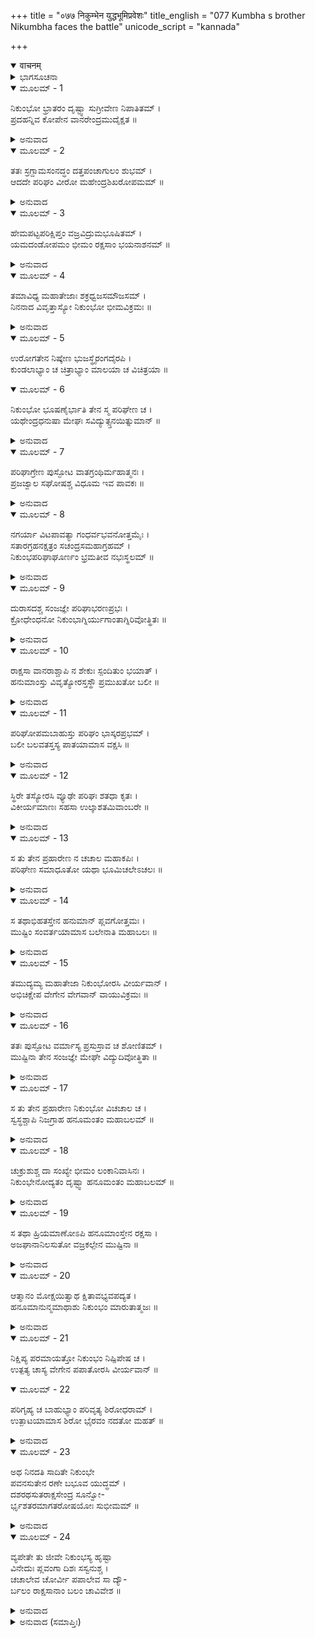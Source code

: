 +++
title = "०७७ निकुम्भेन युद्धभूमिप्रवेशः"
title_english = "077 Kumbha s brother Nikumbha faces the battle"
unicode_script = "kannada"

+++
<details open><summary>वाचनम्</summary>

<div class="audioEmbed"  caption="श्रीराम-हरिसीताराममूर्ति-घनपाठिभ्यां वचनम्" src="https://archive.org/download/Ramayana-recitation-Sriram-harisItArAmamUrti-Ghanapaati-v2/Kanda_6/Kanda_6_YK-077-Kumbha_s_brother,_Nikumbha_faces_the_battle_0.mp3"></div>
</details>



<details><summary>ಭಾಗಸೂಚನಾ</summary>

ಹನುಮಂತನಿಂದ ನಿಕುಂಭನ ವಧೆ
</details>

<details open><summary>ಮೂಲಮ್ - 1</summary>

ನಿಕುಂಭೋ ಭ್ರಾತರಂ ದೃಷ್ಟ್ವಾ ಸುಗ್ರೀವೇಣ ನಿಪಾತಿತಮ್ ।  
ಪ್ರದಹನ್ನಿವ ಕೋಪೇನ ವಾನರೇಂದ್ರಮುದೈಕ್ಷತ ॥
</details>

<details><summary>ಅನುವಾದ</summary>

ಸುಗ್ರೀವನಿಂದ ತನ್ನ ಅಣ್ಣನು ಹತನಾದುದನ್ನು ನೋಡಿ ನಿಕುಂಭನು ವಾನರರಾಜನನ್ನು ತನ್ನ ಕ್ರೋಧದಿಂದಲೇ ಸುಟ್ಟುಬಿಡುವನೋ ಎಂಬಂತೆ ನೋಡಿದನು.॥1॥
</details>

<details open><summary>ಮೂಲಮ್ - 2</summary>

ತತಃ ಸ್ರಗ್ದಾಮಸಂನದ್ಧಂ ದತ್ತಪಂಚಾಗುಲಂ ಶುಭಮ್ ।  
ಆದದೇ ಪರಿಘಂ ವೀರೋ ಮಹೇಂದ್ರಶಿಖರೋಪಮಮ್ ॥
</details>

<details><summary>ಅನುವಾದ</summary>

ಆ ಧೀರ-ವೀರನು ಮಹೇಂದ್ರಪರ್ವತ ಶಿಖರದಂತಹ ಸುಂದರ ಹಾಗೂ ವಿಶಾಲವಾದ ಒಂದು ಪರಿಘವನ್ನು ಕೈಗೆತ್ತಿಕೊಂಡನು. ಅದು ಹೂವಿನ ಮಾಲೆಗಳಿಂದ ಅಲಂಕೃತವಾಗಿ, ಅದರಲ್ಲಿ ಐದೈದು ಅಂಗುಲಗಳಿಗೆ ಕಬ್ಬಿಣದ ಬಳೆಗಳನ್ನು ಜೋಡಿಸಿದ್ದರು.॥2॥
</details>

<details open><summary>ಮೂಲಮ್ - 3</summary>

ಹೇಮಪಟ್ಟಪರಿಕ್ಷಿಪ್ತಂ ವಜ್ರವಿದ್ರುಮಭೂಷಿತಮ್ ।  
ಯಮದಂಡೋಪಮಂ ಭೀಮಂ ರಕ್ಷಸಾಂ ಭಯನಾಶನಮ್ ॥
</details>

<details><summary>ಅನುವಾದ</summary>

ಆ ಪರಿಘದಲ್ಲಿ ಬಂಗಾರದ ಹಾಳೆಗಳನ್ನು ಮುಚ್ಚಿದ್ದರು. ವಜ್ರ ಹವಳಗಳಿಂದ ಅಲಂಕರಿಸಿದ್ದರು. ಆ ಪರಿಘವು ಯಮದಂಡದಂತೆ ಭಯಂಕರವಾಗಿದ್ದು, ರಾಕ್ಷಸರ ಭಯವನ್ನು ನಾಶಮಾಡು ವಂತಹುದಾಗಿತ್ತು.॥3॥
</details>

<details open><summary>ಮೂಲಮ್ - 4</summary>

ತಮಾವಿಧ್ಯ ಮಹಾತೇಜಾಃ ಶಕ್ರಧ್ವಜಸಮೌಜಸಮ್ ।  
ನಿನನಾದ ವಿವೃತ್ತಾಸ್ಯೋ ನಿಕುಂಭೋ ಭೀಮವಿಕ್ರಮಃ ॥
</details>

<details><summary>ಅನುವಾದ</summary>

ಇಂದ್ರಧ್ವಜದಂತೆ ತೇಜಸ್ವೀಯಾದ ಪರಿಘವನ್ನು ತಿರುಗಿಸುತ್ತಾ ಆ ಮಹಾ ತೇಜಸ್ವೀ ಭಯಾನಕ ಪರಾಕ್ರಮಿ ರಾಕ್ಷಸ ನಿಕುಂಭನು ಬಾಯಿಯನ್ನು ಅಗಲಿಸಿ ಜೋರಾಗಿ ಗರ್ಜಿಸತೊಡಗಿದನು.॥4॥
</details>

<details open><summary>ಮೂಲಮ್ - 5</summary>

ಉರೋಗತೇನ ನಿಷ್ಕೇಣ ಭುಜಸ್ಥೈರಂಗದೈರಪಿ ।  
ಕುಂಡಲಾಭ್ಯಾಂ ಚ ಚಿತ್ರಾಭ್ಯಾಂ ಮಾಲಯಾ ಚ ವಿಚಿತ್ರಯಾ ॥
</details>

<details open><summary>ಮೂಲಮ್ - 6</summary>

ನಿಕುಂಭೋ ಭೂಷಣೈರ್ಭಾತಿ ತೇನ ಸ್ಮ ಪರಿಘೇಣ ಚ ।  
ಯಥೇಂದ್ರಧನುಷಾ ಮೇಘಃ ಸವಿದ್ಯುತ್ಸ್ತನಯಿತ್ನುಮಾನ್ ॥
</details>

<details><summary>ಅನುವಾದ</summary>

ಅವನ ವಕ್ಷಃಸ್ಥಳದಲ್ಲಿ ಸ್ವರ್ಣಪದಕವಿತ್ತು. ಬಾಹುಗಳಲ್ಲಿ ತೋಳ್ಬಂದಿಗಳು ಶೋಭಿ ಸುತ್ತಿದ್ದವು. ಕಿವಿಗಳಲ್ಲಿ ವಿಚಿತ್ರ ಕುಂಡಲಗಳು ಓಲಾಡುತ್ತಿದ್ದವು. ಕೊರಳಲ್ಲಿ ಚಿತ್ರಿತ ಮಾಲೆ ಹೊಳೆಯುತ್ತಿತ್ತು. ಇವೆಲ್ಲ ಆಭೂಷಣಗಳಿಂದ ಹಾಗೂ ಪರಿಘದಿಂದ ವಿದ್ಯುತ್ ಮತ್ತು ಗರ್ಜನೆಯಿಂದ ಕೂಡಿದ ಕಾಮನ ಬಿಲ್ಲಿನಂತೆ ನಿಕುಂಭನು ಶೋಭಿಸುತ್ತಿದ್ದನು.॥5-6॥
</details>

<details open><summary>ಮೂಲಮ್ - 7</summary>

ಪರಿಘಾಗ್ರೇಣ ಪುಸ್ಫೋಟ ವಾತಗ್ರಂಥಿರ್ಮಹಾತ್ಮನಃ ।  
ಪ್ರಜಜ್ವಾಲ ಸಘೋಷಶ್ಚ ವಿಧೂಮ ಇವ ಪಾವಕಃ ॥
</details>

<details><summary>ಅನುವಾದ</summary>

ಆ ಮಹಾಕಾಯ ರಾಕ್ಷಸನ ಪರಿಘದ ತುದಿಯು ತಗುಲಿ ವಾತಗ್ರಂಥಿಯು (ಪ್ರವಹ- ಆವಹ ಮೊದಲಾದ ಎಳು ವಾಯುಗಳ ಸಂಧಿ ಬಂಧವು) ಒಡೆದುಹೋಗಿ, ಹೊಗೆಯಿಲ್ಲದೆ ಅಗ್ನಿಯಂತೆ ಪರಿಘಾಯುಧವು ಮಹಾಶಬ್ದದೊಡನೆ ಪ್ರಜ್ವಲಿಸುತ್ತಿತ್ತು.॥7॥
</details>

<details open><summary>ಮೂಲಮ್ - 8</summary>

ನಗರ್ಯಾ ವಿಟಪಾವತ್ಯಾ ಗಂಧರ್ವಭವನೋತ್ತಮೈಃ ।  
ಸತಾರಗ್ರಹನಕ್ಷತ್ರಂ ಸಚಂದ್ರಸಮಹಾಗ್ರಹಮ್ ।  
ನಿಕುಂಭಪರಿಘಾಘೂರ್ಣಂ ಭ್ರಮತೀವ ನಭಃಸ್ಥಲಮ್ ॥
</details>

<details><summary>ಅನುವಾದ</summary>

ನಿಕುಂಭನು ಪರಿಘವನ್ನು ತಿರುಗಿಸುತ್ತಿರುವಾಗ ಕುಬೇರನ ಅಲಕಾವತಿ, ಗಂಧರ್ವರ ಶ್ರೇಷ್ಠ ಭವನಗಳು, ದೊಡ್ಡ ದೊಡ್ಡ ಗ್ರಹ-ನಕ್ಷತ್ರಗಳೊಂದಿಗೆ ಚಂದ್ರನ ಸಹಿತ ಸಮಸ್ತ ಆಕಾಶ ಮಂಡಲವೇ ನಡುಗುತ್ತಿರುವಂತಾಯಿತು.॥8॥
</details>

<details open><summary>ಮೂಲಮ್ - 9</summary>

ದುರಾಸದಶ್ಚ ಸಂಜಜ್ಞೇ ಪರಿಘಾಭರಣಪ್ರಭಃ ।  
ಕ್ರೋಧೇಂಧನೋ ನಿಕುಂಭಾಗ್ನಿರ್ಯುಗಾಂತಾಗ್ನಿರಿವೋತ್ಥಿತಃ ॥
</details>

<details><summary>ಅನುವಾದ</summary>

ಪರಿಘ ಮತ್ತು ಆ ಭೂಷಣಗಳೇ ಪ್ರಭೆಯಿದ್ದ, ಕ್ರೋಧವೆ ಉರುವಲಾದ ಆ ನಿಕುಂಭನೆಂಬ ಅಗ್ನಿಯು ಪ್ರಳಯಕಾಲದ ಬೆಂಕಿಯಂತೆ ಎದ್ದು, ಅತ್ಯಂತ ದುರ್ಜಯವಾಯಿತು.॥9॥
</details>

<details open><summary>ಮೂಲಮ್ - 10</summary>

ರಾಕ್ಷಸಾ ವಾನರಾಶ್ಚಾಪಿ ನ ಶೇಕುಃ ಸ್ಪಂದಿತುಂ ಭಯಾತ್ ।  
ಹನುಮಾಂಸ್ತು ವಿವೃತ್ಯೋರಸ್ತಸ್ಥೌ ಪ್ರಮುಖತೋ ಬಲೀ ॥
</details>

<details><summary>ಅನುವಾದ</summary>

ಆಗ ರಾಕ್ಷಸ ಮತ್ತು ವಾನರರು ಭಯದಿಂದ ಸ್ತಬ್ಧರಾದರು. ಕೇವಲ ಮಹಾಬಲಿ ಹನುಮಂತನೇ ತನ್ನ ಎದೆಯನ್ನು ಮುಂದೆ ಮಾಡಿ ರಾಕ್ಷಸನ ಎದುರು ನಿಂತುಕೊಂಡನು.॥10॥
</details>

<details open><summary>ಮೂಲಮ್ - 11</summary>

ಪರಿಘೋಪಮಬಾಹುಸ್ತು ಪರಿಘಂ ಭಾಸ್ಕರಪ್ರಭಮ್ ।  
ಬಲೀ ಬಲವತಸ್ತಸ್ಯ ಪಾತಯಾಮಾಸ ವಕ್ಷಸಿ ॥
</details>

<details><summary>ಅನುವಾದ</summary>

ನಿಕುಂಭನ ಭುಜಗಳು ಪರಿಘದಂತೆ ಇದ್ದವು. ಆ ಮಹಾಬಲಿ ರಾಕ್ಷಸನು ಸೂರ್ಯತುಲ್ಯವಾದ ತೇಜಸ್ವೀ ಪರಿಘವನ್ನು ಬಲವಂತ ವೀರ ಮಾರುತಿಯ ಎದೆಗೆ ಹೊಡೆದನು.॥11॥
</details>

<details open><summary>ಮೂಲಮ್ - 12</summary>

ಸ್ಥಿರೇ ತಸ್ಯೋರಸಿ ವ್ಯೂಢೇ ಪರಿಘಃ ಶತಧಾ ಕೃತಃ ।  
ವಿಕೀರ್ಯಮಾಣಃ ಸಹಸಾ ಉಲ್ಕಾಶತಮಿವಾಂಬರೇ ॥
</details>

<details><summary>ಅನುವಾದ</summary>

ಹನುಮಂತನು ಎದೆ ಭಾರೀ ಸುದೃಢವಾಗಿದ್ದು ವಿಶಾಲವಾಗಿತ್ತು. ಅದಕ್ಕೆ ತಗಲುತ್ತಲೇ ಆ ಪರಿಘವು ನೂರಾರು ತುಂಡುಗಳಾಗಿ ಆಕಾಶದಿಂದ ನೂರಾರು ಉಲ್ಕೆಗಳು ಒಮ್ಮೆಲೇ ಬೀಳುವಂತೆ ಚೆಲ್ಲಿಹೋದುವು.॥12॥
</details>

<details open><summary>ಮೂಲಮ್ - 13</summary>

ಸ ತು ತೇನ ಪ್ರಹಾರೇಣ ನ ಚಚಾಲ ಮಹಾಕಪಿಃ ।  
ಪರಿಘೇಣ ಸಮಾಧೂತೋ ಯಥಾ ಭೂಮಿಚಲೇಽಚಲಃ ॥
</details>

<details><summary>ಅನುವಾದ</summary>

ಮಹಾಕಪಿ ಹನುಮಂತನು ಪರಿಘದಿಂದ ಅಹತನಾದರೂ ಕೂಡ ವಿಚಲಿತನಾಗದೆ ಭೂಕಂಪವಾದಾಗಲೂ ಪರ್ವತವು ಬೀಳದಂತೆ ಸ್ಥಿರವಾಗಿ ನಿಂತಿದ್ದನು.॥13॥
</details>

<details open><summary>ಮೂಲಮ್ - 14</summary>

ಸ ತಥಾಭಿಹತಸ್ತೇನ ಹನುಮಾನ್ ಪ್ಲವಗೋತ್ತಮಃ ।  
ಮುಷ್ಟಿಂ ಸಂವರ್ತಯಾಮಾಸ ಬಲೇನಾತಿ ಮಹಾಬಲಃ ॥
</details>

<details><summary>ಅನುವಾದ</summary>

ಅತ್ಯಂತ ಮಹಾಬಲಶಾಲಿ ಶ್ರೇಷ್ಠವಾನರ ಹನುಮಂತನು ಹೀಗೆ ಪರಿಘದ ಏಟು ತಿಂದು ಬಲವಾಗಿ ತನ್ನ ಮುಷ್ಟಿಯನ್ನು ಬಿಗಿದನು.॥14॥
</details>

<details open><summary>ಮೂಲಮ್ - 15</summary>

ತಮುದ್ಯಮ್ಯ ಮಹಾತೇಜಾ ನಿಕುಂಭೋರಸಿ ವೀರ್ಯವಾನ್ ।  
ಅಭಿಚಿಕ್ಷೇಪ ವೇಗೇನ ವೇಗವಾನ್ ವಾಯುವಿಕ್ರಮಃ ॥
</details>

<details><summary>ಅನುವಾದ</summary>

ಮಹಾತೇಜಸ್ವೀ, ಪರಾಕ್ರಮಿ, ವೇಗವಂತ, ವಾಯುವಿನಂತೆ ಬಲ-ವಿಕ್ರಮ ಸಂಪನ್ನನಾದ ಹನುಮಂತನು ಮುಷ್ಟಿಯನ್ನು ಬೀಸಿ ವೇಗವಾಗಿ ನಿಕುಂಭನ ಎದೆಗೆ ಹೊಡೆದನು.॥15॥
</details>

<details open><summary>ಮೂಲಮ್ - 16</summary>

ತತಃ ಪುಸ್ಫೋಟ ವರ್ಮಾಸ್ಯ ಪ್ರಸುಸ್ರಾವ ಚ ಶೋಣಿತಮ್ ।  
ಮುಷ್ಟಿನಾ ತೇನ ಸಂಜಜ್ಞೇ ಮೇಘೇ ವಿದ್ಯುದಿವೋತ್ಥಿತಾ ॥
</details>

<details><summary>ಅನುವಾದ</summary>

ಆ ಮುಷ್ಟಿಯ ಏಟಿನಿಂದ ಅವನ ಕವಚ ಒಡೆದುಹೋಗಿ, ವಕ್ಷಃಸ್ಥಳದಿಂದ ಮೋಡದಲ್ಲಿ ಮಿಂಚು ಹೊಳೆದಂತೆ ರಕ್ತ ಹರಿಯತೊಡಗಿತು.॥16॥
</details>

<details open><summary>ಮೂಲಮ್ - 17</summary>

ಸ ತು ತೇನ ಪ್ರಹಾರೇಣ ನಿಕುಂಭೋ ವಿಚಚಾಲ ಚ ।  
ಸ್ವಸ್ಥಶ್ಚಾಪಿ ನಿಜಗ್ರಾಹ ಹನೂಮಂತಂ ಮಹಾಬಲಮ್ ॥
</details>

<details><summary>ಅನುವಾದ</summary>

ಆ ಪ್ರಹಾರದಿಂದ ನಿಕುಂಭನು ವಿಚಲಿತನಾದನು; ಮತ್ತೆ ಸ್ವಲ್ಪ ಹೊತ್ತಿನಲ್ಲಿ ಸಾವರಿಸಿಕೊಂಡು ಮಹಾಬಲಿ ಹನುಮಂತನನ್ನು ಹಿಡಿದುಕೊಂಡನು.॥17॥
</details>

<details open><summary>ಮೂಲಮ್ - 18</summary>

ಚುಕ್ರುಶುಶ್ಚ ದಾ ಸಂಖ್ಯೇ ಭೀಮಂ ಲಂಕಾನಿವಾಸಿನಃ ।  
ನಿಕುಂಭೇನೋದ್ಯತಂ ದೃಷ್ಟ್ವಾ ಹನೂಮಂತಂ ಮಹಾಬಲಮ್ ॥
</details>

<details><summary>ಅನುವಾದ</summary>

ಆಗ ಯುದ್ಧದಲ್ಲಿ ನಿಕುಂಭನು ಮಹಾಬಲಿ ಹನುಮಂತನನ್ನು ಅಪಹರಿಸಿದುದನ್ನು ನೋಡಿ ಲಂಕಾನಿವಾಸೀ ರಾಕ್ಷಸರು ಭಯಾನಕ ಸ್ವರದಲ್ಲಿ ವಿಜಯಸೂಚಕ ಗರ್ಜಿಸ ತೊಡಗಿದರು.॥18॥
</details>

<details open><summary>ಮೂಲಮ್ - 19</summary>

ಸ ತಥಾ ಹ್ರಿಯಮಾಣೋಽಪಿ ಹನೂಮಾಂಸ್ತೇನ ರಕ್ಷಸಾ ।  
ಅಜಘಾನಾನಿಲಸುತೋ ವಜ್ರಕಲ್ಪೇನ ಮುಷ್ಟಿನಾ ॥
</details>

<details><summary>ಅನುವಾದ</summary>

ಆ ರಾಕ್ಷಸನು ಹೀಗೆ ಹನುಮಂತನನ್ನು ಎತ್ತಿಕೊಂಡು ಹೋಗುವಾಗಲೂ ಅವನು ತನ್ನ ವಜ್ರದಂತಹ ಮುಷ್ಟಿಯಿಂದ ಪ್ರಹಾರ ಮಾಡಿದನು.॥19॥
</details>

<details open><summary>ಮೂಲಮ್ - 20</summary>

ಆತ್ಮಾನಂ ಮೋಕ್ಷಯಿತ್ವಾಥ  ಕ್ಷಿತಾವಭ್ಯವಪದ್ಯತ ।  
ಹನೂಮಾನುನ್ಮಮಾಥಾಶು ನಿಕುಂಭಂ ಮಾರುತಾತ್ಮಜಃ ॥
</details>

<details><summary>ಅನುವಾದ</summary>

ಮತ್ತೆ ಅವನು ರಾಕ್ಷಸನಿಂದ ಬಿಡಿಸಿಕೊಂಡು ನಿಂತುಕೊಂಡು, ಹನುಮಂತನು ನಿಕುಂಭನನ್ನು ಎತ್ತಿ ನೆಲಕ್ಕೆ ಅಪ್ಪಳಿಸಿದನು.॥20॥
</details>

<details open><summary>ಮೂಲಮ್ - 21</summary>

ನಿಕ್ಷಿಪ್ಯ ಪರಮಾಯತ್ತೋ ನಿಕುಂಭಂ ನಿಷ್ಪಿಪೇಷ ಚ ।  
ಉತ್ಪತ್ಯ ಚಾಸ್ಯ ವೇಗೇನ ಪಪಾತೋರಸಿ ವೀರ್ಯವಾನ್ ॥
</details>

<details open><summary>ಮೂಲಮ್ - 22</summary>

ಪರಿಗೃಹ್ಯ ಚ ಬಾಹುಭ್ಯಾಂ ಪರಿವೃತ್ಯ ಶಿರೋಧರಾಮ್ ।  
ಉತ್ಪಾಟಯಾಮಾಸ ಶಿರೋ ಭೈರವಂ ನದತೋ ಮಹತ್ ॥
</details>

<details><summary>ಅನುವಾದ</summary>

ಬಳಿಕ ವೇಗಶಾಲಿಯಾದ ವಾನರವೀರನು ಕಷ್ಟದಿಂದ ನಿಕುಂಭನನ್ನು ನೆಲಕ್ಕೆ ಕೆಡವಿ ಹೊಸಕಿ ಹಾಕಿದನು. ಮತ್ತೆ ವೇಗವಾಗಿ ನೆಗೆದು ಅವನ ಎದೆಯ ಮೇಲೆ ಕುಳಿತು ಎರಡೂ ಕೈಗಳಿಂದ ಕತ್ತನ್ನು ಹಿಸುಕಿ ತಲೆಯನ್ನು ಕಿತ್ತುಬಿಟ್ಟನು. ಕತ್ತು ಹಿಸುಕುವಾಗ ಆ ರಾಕ್ಷಸನು ಭಯಂಕರ ಆರ್ತನಾದ ಮಾಡುತ್ತಿದ್ದನು.॥21-22॥
</details>

<details open><summary>ಮೂಲಮ್ - 23</summary>

ಅಥ ನಿನದತಿ ಸಾದಿತೇ ನಿಕುಂಭೇ  
ಪವನಸುತೇನ ರಣೇ ಬಭೂವ ಯುದ್ಧಮ್ ।  
ದಶರಥಸುತರಾಕ್ಷಸೇಂದ್ರ ಸೂನ್ವೋ-  
ರ್ಭೃಶತರಮಾಗತರೋಷಯೋಃ ಸುಭೀಮಮ್ ॥
</details>

<details><summary>ಅನುವಾದ</summary>

ರಣಭೂಮಿಯಲ್ಲಿ ವಾಯುಪುತ್ರ ಹನುಮಂತನು ಗರ್ಜಿಸುತ್ತಿದ್ದ ನಿಕುಂಭನನ್ನು ಕೊಂದುಹಾಕಿದಾಗ, ಅತ್ಯಂತ ಕುಪಿತರಾದ ಶ್ರೀರಾಮ ಮತ್ತು ಮಕರಾಕ್ಷ ಇವರಿಬ್ಬರ ಭಯಂಕರವಾದ ಯುದ್ಧ ನಡೆಯಿತು.॥23॥
</details>

<details open><summary>ಮೂಲಮ್ - 24</summary>

ವ್ಯಪೇತೇ ತು ಜೀವೇ ನಿಕುಂಭಸ್ಯ ಹೃಷ್ಟಾ  
ವಿನೇದುಃ ಪ್ಲವಂಗಾ ದಿಶಃ ಸಸ್ವನುಶ್ಚ ।  
ಚಚಾಲೇವ ಚೋರ್ವೀ ಪಪಾಲೇವ ಸಾ ದ್ಯೌ-  
ರ್ಬಲಂ ರಾಕ್ಷಸಾನಾಂ ಬಲಂ ಚಾವಿವೇಶ ॥
</details>

<details><summary>ಅನುವಾದ</summary>

ನಿಕುಂಭನು ಪ್ರಾಣತ್ಯಾಗ ಮಾಡಿದಾಗ ವಾನರರೆಲ್ಲರೂ ಬಹಳ ಹರ್ಷದಿಂದ ಗರ್ಜಿಸತೊಡಗಿದರು. ಎಲ್ಲ ದಿಕ್ಕುಗಳಲ್ಲಿ ಕೋಲಾಹಲ ತುಂಬಿ ಹೋಯಿತು. ಭೂಮಿ ನಡುಗಿದಂತಾಯಿತು. ಆಕಾಶವೇ ಹರಿದುಹೋಗುವುದೋ ಎಂದೆನಿಸಿತು. ರಾಕ್ಷಸರ ಸೈನ್ಯದಲ್ಲಿ ಭಯವು ಆವರಿಸಿತು.॥24॥
</details>

<details><summary>ಅನುವಾದ (ಸಮಾಪ್ತಿಃ)</summary>

ಶ್ರೀವಾಲ್ಮೀಕಿ ವಿರಚಿತ ಆರ್ಷರಾಮಾಯಣ ಆದಿಕಾವ್ಯದ ಯುದ್ಧಕಾಂಡದಲ್ಲಿ ಎಪ್ಪತ್ತೇಳನೆಯ ಸರ್ಗ ಪೂರ್ಣವಾಯಿತು.॥77॥
</details>
